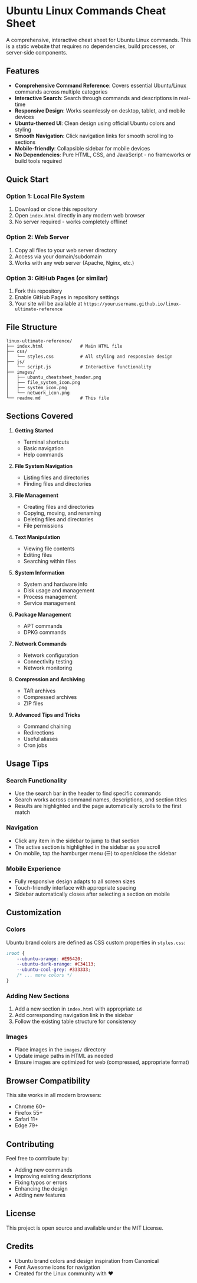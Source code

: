 # Ubuntu Linux Commands Cheat Sheet

A comprehensive, interactive cheat sheet for Ubuntu Linux commands. This is a static website that requires no dependencies, build processes, or server-side components.

## Features

- **Comprehensive Command Reference**: Covers essential Ubuntu/Linux commands across multiple categories
- **Interactive Search**: Search through commands and descriptions in real-time
- **Responsive Design**: Works seamlessly on desktop, tablet, and mobile devices
- **Ubuntu-themed UI**: Clean design using official Ubuntu colors and styling
- **Smooth Navigation**: Click navigation links for smooth scrolling to sections
- **Mobile-friendly**: Collapsible sidebar for mobile devices
- **No Dependencies**: Pure HTML, CSS, and JavaScript - no frameworks or build tools required

## Quick Start

### Option 1: Local File System
1. Download or clone this repository
2. Open `index.html` directly in any modern web browser
3. No server required - works completely offline!

### Option 2: Web Server
1. Copy all files to your web server directory
2. Access via your domain/subdomain
3. Works with any web server (Apache, Nginx, etc.)

### Option 3: GitHub Pages (or similar)
1. Fork this repository
2. Enable GitHub Pages in repository settings
3. Your site will be available at `https://yourusername.github.io/linux-ultimate-reference`

## File Structure

```
linux-ultimate-reference/
├── index.html              # Main HTML file
├── css/
│   └── styles.css          # All styling and responsive design
├── js/
│   └── script.js           # Interactive functionality
├── images/
│   ├── ubuntu_cheatsheet_header.png
│   ├── file_system_icon.png
│   ├── system_icon.png
│   └── network_icon.png
└── readme.md               # This file
```

## Sections Covered

1. **Getting Started**
   - Terminal shortcuts
   - Basic navigation
   - Help commands

2. **File System Navigation**
   - Listing files and directories
   - Finding files and directories

3. **File Management**
   - Creating files and directories
   - Copying, moving, and renaming
   - Deleting files and directories
   - File permissions

4. **Text Manipulation**
   - Viewing file contents
   - Editing files
   - Searching within files

5. **System Information**
   - System and hardware info
   - Disk usage and management
   - Process management
   - Service management

6. **Package Management**
   - APT commands
   - DPKG commands

7. **Network Commands**
   - Network configuration
   - Connectivity testing
   - Network monitoring

8. **Compression and Archiving**
   - TAR archives
   - Compressed archives
   - ZIP files

9. **Advanced Tips and Tricks**
   - Command chaining
   - Redirections
   - Useful aliases
   - Cron jobs

## Usage Tips

### Search Functionality
- Use the search bar in the header to find specific commands
- Search works across command names, descriptions, and section titles
- Results are highlighted and the page automatically scrolls to the first match

### Navigation
- Click any item in the sidebar to jump to that section
- The active section is highlighted in the sidebar as you scroll
- On mobile, tap the hamburger menu (☰) to open/close the sidebar

### Mobile Experience
- Fully responsive design adapts to all screen sizes
- Touch-friendly interface with appropriate spacing
- Sidebar automatically closes after selecting a section on mobile

## Customization

### Colors
Ubuntu brand colors are defined as CSS custom properties in `styles.css`:
```css
:root {
    --ubuntu-orange: #E95420;
    --ubuntu-dark-orange: #C34113;
    --ubuntu-cool-grey: #333333;
    /* ... more colors */
}
```

### Adding New Sections
1. Add a new section in `index.html` with appropriate `id`
2. Add corresponding navigation link in the sidebar
3. Follow the existing table structure for consistency

### Images
- Place images in the `images/` directory
- Update image paths in HTML as needed
- Ensure images are optimized for web (compressed, appropriate format)

## Browser Compatibility

This site works in all modern browsers:
- Chrome 60+
- Firefox 55+
- Safari 11+
- Edge 79+

## Contributing

Feel free to contribute by:
- Adding new commands
- Improving existing descriptions
- Fixing typos or errors
- Enhancing the design
- Adding new features

## License

This project is open source and available under the MIT License.

## Credits

- Ubuntu brand colors and design inspiration from Canonical
- Font Awesome icons for navigation
- Created for the Linux community with ❤️
